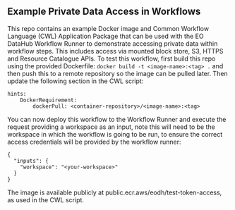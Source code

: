 ## Example Private Data Access in Workflows
This repo contains an example Docker image and Common Workflow Language (CWL) Application Package that can be used with the EO DataHub Workflow Runner to demonstrate accessing private data within workflow steps. This includes access via mounted block store, S3, HTTPS and Resource Catalogue APIs.
To test this workflow, first build this repo using the provided Dockerfile: `docker build -t <image-name>:<tag> .` and then push this to a remote repository so the image can be pulled later. Then update the following section in the CWL script:
```
hints:
    DockerRequirement:
        dockerPull: <container-repository>/<image-name>:<tag>
```
You can now deploy this workflow to the Workflow Runner and execute the request providing a workspace as an input, note this will need to be the workspace in which the workflow is going to be run, to ensure the correct access credentials will be provided by the workflow runner:
```
{
  "inputs": {
    "workspace": "<your-workspace>"
  }
}
```

The image is available publicly at public.ecr.aws/eodh/test-token-access, as used in the CWL script.
